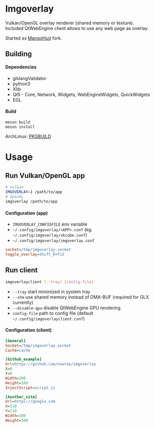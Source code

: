 # Imgoverlay

Vulkan/OpenGL overlay renderer (shared memory or texture).  
Included QtWebEngine client allows to use any web page as overlay.

Started as [MangoHud](https://github.com/flightlessmango/MangoHud) fork.

## Building

#### Dependencies
* glslangValidator
* python3
* Xlib
* Qt5 - Core, Network, Widgets, WebEngineWidgets, QuickWidgets
* EGL

#### Build
```sh
meson build
meson install
```
ArchLinux: [PKGBUILD](dist/PKGBUILD)

# Usage

## Run Vulkan/OpenGL app
```sh
# Vulkan
IMGOVERLAY=1 /path/to/app
# OpenGL
imgoverlay /path/to/app
```

#### Configuration (app)
* `IMGOVERLAY_CONFIGFILE` env variable
* `~/.config/imgoverlay/<APP>.conf` (eg. `~/.config/imgoverlay/vkcube.conf`)
* `~/.config/imgoverlay/imgoverlay.conf`

```ini
socket=/tmp/imgoverlay.socket
toggle_overlay=Shift_R+F12
```

## Run client
```sh
imgoverlayclient [--tray] [config-file]
```
* `--tray` start minimized in system tray
* `--shm` use shared memory instead of DMA-BUF (required for GLX currently)
* `--disable-gpu` disable QtWebEngine GPU rendering
* `config-file` path to config file (default `~/.config/imgoverlayclient.conf`)

#### Configuration (client)

```ini
[General]
Socket=/tmp/imgoverlay.socket
Cache=cache

[Github_example]
Url=https://github.com/nowrep/imgoverlay
X=0
Y=0
Width=200
Height=200
InjectScript=script.js

[Another_site]
Url=https://google.com
X=210
Y=210
Width=100
Height=100
```
